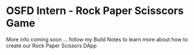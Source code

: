 # OSFD Intern - Rock Paper Scisscors Game
More info coming soon ... follow my Build Notes to learn more about how to create our Rock Paper Scissors DApp
